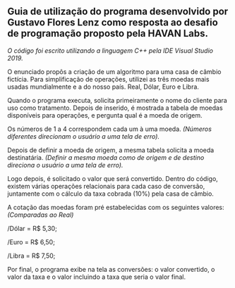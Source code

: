 Guia de utilização do programa desenvolvido por Gustavo Flores Lenz como resposta ao desafio de programação proposto pela HAVAN Labs.
-------------------------------------------------------------------------------------------------------------------------------------
_O código foi escrito utilizando a linguagem C++ pela IDE Visual Studio 2019._


O enunciado propôs a criação de um algoritmo para uma casa de câmbio fictícia.
Para simplificação de operações, utilizei as três moedas mais usadas mundialmente e a do nosso país.
Real, Dólar, Euro e Libra.

Quando o programa executa, solicita primeiramente o nome do cliente para uso como tratamento. Depois de inserido,
é mostrada a tabela de moedas disponíveis para operações, e pergunta qual é a moeda de origem.

Os números de 1 a 4 correspondem cada um à uma moeda.
_(Números diferentes direcionam o usuário a uma tela de erro)._

Depois de definir a moeda de origem, a mesma tabela solicita a moeda destinatária.
_(Definir a mesma moeda como de origem e de destino direciona o usuário a uma tela de erro)._

Logo depois, é solicitado o valor que será convertido.
Dentro do código, existem várias operações relacionais para cada caso de conversão, juntamente com o cálculo da taxa cobrada (10%) pela casa de câmbio.

A cotação das moedas foram pré estabelecidas com os seguintes valores:
_(Comparadas ao Real)_

/Dólar = R$ 5,30;

/Euro = R$ 6,50;

/Libra = R$ 7,50;


Por final, o programa exibe na tela as conversões: o valor convertido, o valor da taxa e o valor incluindo a taxa que seria o valor final.

